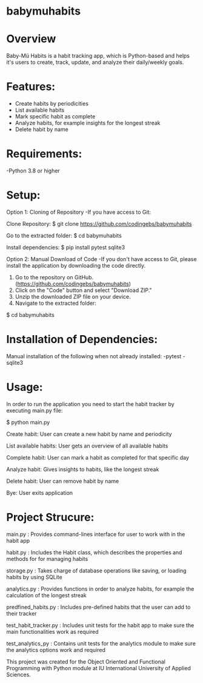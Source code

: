 # babymuhabits


# Overview

Baby-Mü Habits is a habit tracking app, which is Python-based and helps it's users to create, track, update, and analyze their daily/weekly goals. 

# Features:

- Create habits by periodicities
- List available habits
- Mark specific habit as complete
- Analyze habits, for example insights for the longest streak
- Delete habit by name

# Requirements:

-Python 3.8 or higher

# Setup:

Option 1: Cloning of Repository
-If you have access to Git:

Clone Repository:
$ git clone https://github.com/codingebs/babymuhabits

Go to the extracted folder:
$ cd babymuhabits

Install dependencies:
$ pip install pytest sqlite3


Option 2: Manual Download of Code
-If you don't have access to Git, please install the application by downloading the code directly. 
1. Go to the repository on GitHub.(https://github.com/codingebs/babymuhabits)
2. Click on the "Code" button and select "Download ZIP."
3. Unzip the downloaded ZIP file on your device.
4. Navigate to the extracted folder:

$ cd babymuhabits

# Installation of Dependencies:

Manual installation of the following when not already installed:
-pytest
-sqlite3

# Usage: 

In order to run the application you need to start the habit tracker by executing main.py file:

$ python main.py

Create habit: User can create a new habit by name and periodicity

List available habits: User gets an overview of all available habits

Complete habit: User can mark a habit as completed for that specific day

Analyze habit: Gives insights to habits, like the longest streak

Delete habit: User can remove habit by name

Bye: User exits application

# Project Strucure:

main.py : Provides command-lines interface for user to work with in the habit app

habit.py : Includes the Habit class, which describes the properties and methods for for managing habits

storage.py : Takes charge of database operations like saving, or loading habits by using SQLite

analytics.py : Provides functions in order to analyze habits, for example the calculation of the longest streak

predfined_habits.py : Includes pre-defined habits that the user can add to their tracker

test_habit_tracker.py : Includes unit tests for the habit app to make sure the main functionalities work as required

test_analytics_py : Contains unit tests for the analytics module to make sure the analytics options work and required

This project was created for the Object Oriented and Functional Programming with Python module at IU International University of Applied Sciences. 
